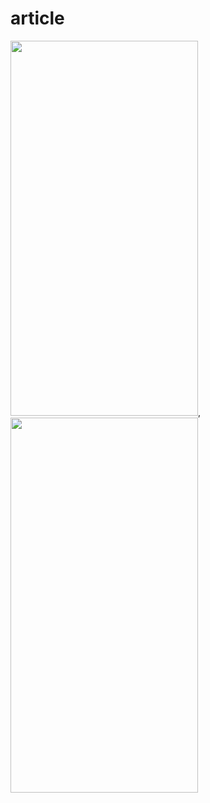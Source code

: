 # article
<img src="https://github.com/zarnigorumrzakova/score_keeper/assets/139987349/893e2ade-da2c-42e9-9065-1125c67c0895" height="600" width="300">,
<img src="https://github.com/zarnigorumrzakova/score_keeper/assets/139987349/203a97d1-7c9a-4b63-85ca-ca28b414f306" height="600" width="300">
